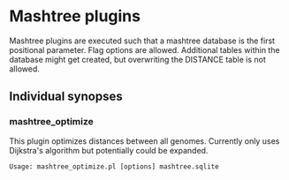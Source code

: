 # Mashtree plugins

Mashtree plugins are executed such that a mashtree database
is the first positional parameter. Flag options are allowed.
Additional tables within the database might get created, but
overwriting the DISTANCE table is not allowed.

## Individual synopses

### mashtree_optimize

This plugin optimizes distances between all genomes. Currently
only uses Dijkstra's algorithm but potentially could be expanded.

    Usage: mashtree_optimize.pl [options] mashtree.sqlite

